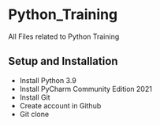 # Python_Training
All Files related to Python Training

## Setup and Installation

- Install Python 3.9
- Install PyCharm Community Edition 2021
- Install Git 
- Create account in Github
- Git clone
